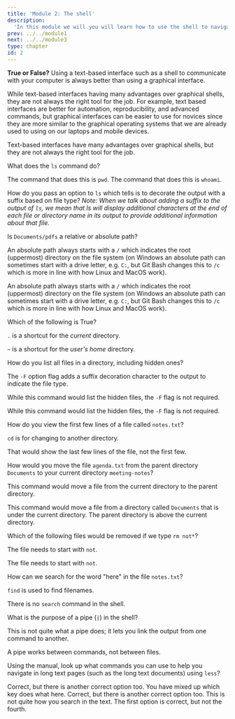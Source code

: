 ```yaml
---
title: 'Module 2: The shell'
description:
  'In this module we will you will learn how to use the shell to navigate your filesystem and to execute commands.'
prev: ../../module1
next: ../../module3
type: chapter
id: 2
---
```


<exercise id="0" title="Module Learning Outcomes"  type="slides, video">
<slides source="module2/module2_00" shot="4" start="00:00" end="00:38"> </slides>
</exercise>

<exercise id="1" title="Introduction to the shell" type="slides,video">
<slides source="module2/module2_01" shot="5" start="0:01" end="15:26"> </slides>
</exercise>

<exercise id="2" title='✍️ Practice: "Shell out" your knowledge'>

**True or False?**
Using a text-based interface such as a shell to communicate with your computer is always better than using a graphical interface.

<choice id="1" >
<opt text="True">

While text-based interfaces having many advantages over graphical shells, they are not always the right tool for the job. For example, text based interfaces are better for automation, reproducibility, and advanced commands, but graphical interfaces can be easier to use for novices since they are more similar to the graphical operating systems that we are already used to using on our laptops and mobile devices.

</opt>

<opt text="False" correct="true">

Text-based interfaces have many advantages over graphical shells, but they are not always the right tool for the job.

</opt>

</choice>

What does the `ls` command do?

<choice id="2" >
<opt text="Lists the name of the current working directory">
The command that does this is <code>pwd</code>.
</opt>

<opt text="Lists the content of the current working directory" correct="true">
</opt>

<opt text="Lists your username">
The command that does this is <code>whoami</code>.
</opt>

</choice>

How do you pass an option to <code>ls</code> which tells is to decorate the output with a suffix based on file type? *Note: When we talk about adding a suffix to the output of <code>ls</code>, we mean that ls will display additional characters at the end of each file or directory name in its output to provide additional information about that file.*

<choice id="3" >
<opt text="<code>ls -f</code>">

</opt>

<opt text="<code>ls --f</code>">

</opt>

<opt text="<code>ls -F</code>"  correct="true">

</opt>

<opt text="<code>ls --F</code>">

</opt>

<opt text="<code>ls - F</code>">

</opt>

</choice>

</exercise>

<exercise id="3" title="Moving around" type="slides,video">
<slides source="module2/module2_03" shot="5" start="15:27" end="26:21"> </slides>
</exercise>

<exercise id="4" title="✍️ Practice: Ahoy captain!">

Is `Documents/pdfs` a relative or absolute path?

<choice id="1" >
<opt text="Absolute">

An absolute path always starts with a `/`  which indicates the root (uppermost) directory on the file system (on Windows an absolute path can sometimes start with a drive letter, e.g. `C:`, but Git Bash changes this to `/c` which is more in line with how Linux and MacOS work).

</opt>

<opt text="Relative" correct="true">

An absolute path always starts with a `/` which indicates the root (uppermost) directory on the file system (on Windows an absolute path can sometimes start with a drive letter, e.g. `C:`, but Git Bash changes this to `/c` which is more in line with how Linux and MacOS work).

</opt>

</choice>

Which of the following is True?

<choice id="2" >
<opt text="<code>.</code> is a shortcut for the parent directory.">

`.` is a shortcut for the *current* directory.

</opt>

<opt text="<code>..</code> is a shortcut for the parent directory." correct="true">

</opt>

<opt text="<code>~</code> is a shortcut for the parent directory.">

`~` is a shortcut for the *user's home* directory.

</opt>

</choice>

How do you list all files in a directory, including hidden ones?

<choice id="3" >
<opt text="<code>ls -F</code>">

The <code>-F</code> option flag adds a suffix decoration character to the output to indicate the file type.

</opt>

<opt text="<code>ls -Fa </code>">

While this command would list the hidden files, the <code>-F</code> flag is not required.

</opt>

<opt text="<code>ls -F -a">

While this command would list the hidden files, the <code>-F</code> flag is not required.

</opt>

<opt text="<code>ls -a" correct="true">

</opt>

</choice>

</exercise>

<exercise id="5" title="Working with files and directories" type="slides,video">
<slides source="module2/module2_05" shot="5" start="26:23" end="42:20"></slides>
</exercise>

<exercise id="6" title="✍️ Practice: Refine your shell skills">

How do you view the first few lines of a file called `notes.txt`?

<choice id="1">
<opt text="<code>cd notes.txt</code>">

<code>cd</code> is for changing to another directory.

</opt>

<opt text="<code>head notes.txt</code>" correct="true">

</opt>

<opt text="<code>tail notes.txt</code>">

That would show the last few lines of the file, not the first few.

</opt>

</choice>

How would you move the file `agenda.txt` from the parent directory `Documents` to your current directory `meeting-notes`?

<choice id="2">
<opt text="<code>mv ./agenda.txt ..</code>">

This command would move a file from the current directory to the parent directory.

</opt>

<opt text="<code>mv ../agenda.txt .</code>" correct="true">

</opt>

<opt text="<code>mv Documents/agenda.txt .</code>">

This command would move a file from a directory called `Documents` that is under the current directory. The parent directory is above the current directory.

</opt>

</choice>

Which of the following files would be removed if we type `rm not*`?

<choice id="3">
<opt text="<code>no.txt</code>">

The file needs to start with `not`.

</opt>

<opt text="<code>notes.txt</code>" correct="true">

</opt>

<opt text="<code>my-note.txt</code>">

The file needs to start with `not`.

</opt>

</choice>

</exercise>

<exercise id="7" title="Intermediate shell topics" type="slides,video">
<slides source="module2/module2_07" shot="5" start="42:22" end="59:48"></slides>
</exercise>

<exercise id="8" title="✍️ Practice: Bash it out">

How can we search for the word "here" in the file `notes.txt`?

<choice id="1">
<opt text="<code>find 'here' notes.txt</code>">

`find` is used to find filenames.

</opt>

<opt text='<code>grep "here" notes.txt</code>' correct="true">

</opt>

<opt text='<code>search "here" notes.txt</code>'>

There is no `search` command in the shell.

</opt>

</choice>

What is the purpose of a pipe (`|`) in the shell?

<choice id="2">
<opt text="A pipe allow you to save multiple commands and then execute them all at once">

This is not quite what a pipe does; it lets you link the output from one command to another.

</opt>


<opt text='A pipe sends the output from one command to any file you want'>

A pipe works between commands, not between files.

</opt>

<opt text='A pipe send the output from one command to another command' correct="true">

</opt>

</choice>

Using the manual, look up what commands you can use to help you navigate in long text pages (such as the long text documents) using <code>less</code>?

<choice id="3">

<opt text='<code>space</code> to scroll down, <code>b</code> to scroll up'>
Correct, but there is another correct option too.
</opt>

<opt text='<code>b</code> to scroll down, <code>space</code> to scroll up'>
You have mixed up which key does what here.
</opt>

<opt text='<code>/</code> to search, <code>n</code> to navigate to the next search result, <code>q</code> to quit'>
Correct, but there is another correct option too.
</opt>

<opt text='<code>\</code> to search, <code>s</code> to navigate to the next search result, <code>q</code> to quit'>
This is not quite how you search in the text.
</opt>

<opt text='The first and third options are both correct' correct='true'>
</opt>

<opt text='The first and fourth options are both correct'>
The first option is correct, but not the fourth.
</opt>

</choice>

</exercise>

<exercise id="9" title="What Did We Just Learn?" type="slides, video">
<slides source="module2/module2_end" shot="6" start="00:00" end="00:27">
</slides>
</exercise>

